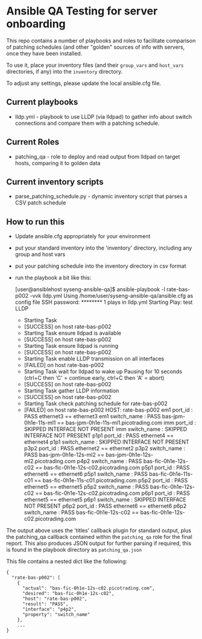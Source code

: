 Ansible QA Testing for server onboarding
========================================

This repo contains a number of playbooks and roles to facilitate comparison of patching schedules (and other "golden" sources of info with servers, once they have been installed.

To use it, place your inventory files (and their `group_vars` and `host_vars` directories, if any) into the `inventory` directory.

To adjust any settings, please update the local ansible.cfg file.

Current playbooks
---------------------------

  * lldp.yml  - playbook to use LLDP (via lldpad) to gather info about switch connections and compare them with a patching schedule.

Current Roles
-------------

  * patching_qa - role to deploy and read output from lldpad on target hosts, comparing it to golden data



Current inventory scripts
-------------------------

  * parse_patching_schedule.py - dynamic inventory script that parses a CSV patch schedule

How to run this
---------------

  * Update ansible.cfg appropriately for your environment
  * put your standard inventory into  the 'inventory' directory, including any group and host vars
  * put your patching schedule into the inventory directory in csv format
  * run the playbook a bit like this:


    [user@ansiblehost syseng-ansible-qa]$ ansible-playbook -l rate-bas-p002 -vvk lldp.yml
    Using /home/user/syseng-ansible-qa/ansible.cfg as config file
    SSH password: ********
    1 plays in lldp.yml
    Starting Play:  test LLDP
      - Starting Task
      * [SUCCESS] on host rate-bas-p002
      - Starting Task ensure lldpad is available
      * [SUCCESS] on host rate-bas-p002
      - Starting Task ensure lldpad is running
      * [SUCCESS] on host rate-bas-p002
      - Starting Task enable LLDP transmission on all interfaces
      * [FAILED] on host rate-bas-p002
      - Starting Task wait for lldpad to wake up
    Pausing for 10 seconds
    (ctrl+C then 'C' = continue early, ctrl+C then 'A' = abort)
      * [SUCCESS] on host rate-bas-p002
      - Starting Task gather LLDP information
      * [SUCCESS] on host rate-bas-p002
      - Starting Task check patching schedule for rate-bas-p002
      * [FAILED] on host rate-bas-p002
    HOST: rate-bas-p002
    em1      port_id     : PASS     ethernet3 == ethernet3
    em1      switch_name : PASS     bas-jpm-0h1e-11s-ml1 == bas-jpm-0h1e-11s-ml1.picotrading.com
    imm      port_id     : SKIPPED  INTERFACE NOT PRESENT
    imm      switch_name : SKIPPED  INTERFACE NOT PRESENT
    p1p1     port_id     : PASS     ethernet4 == ethernet4
    p1p1     switch_name : SKIPPED  INTERFACE NOT PRESENT
    p3p2     port_id     : PASS     ethernet2 == ethernet2
    p3p2     switch_name : PASS     bas-jpm-0h1e-12s-ml2 == bas-jpm-0h1e-12s-ml2.picotrading.com
    p4p2     switch_name : PASS     bas-fic-0h1e-12s-c02 == bas-fic-0h1e-12s-c02.picotrading.com
    p5p1     port_id     : PASS     ethernet6 == ethernet6
    p5p1     switch_name : PASS     bas-fic-0h1e-11s-c01 == bas-fic-0h1e-11s-c01.picotrading.com
    p5p2     port_id     : PASS     ethernet5 == ethernet5
    p5p2     switch_name : PASS     bas-fic-0h1e-12s-c02 == bas-fic-0h1e-12s-c02.picotrading.com
    p6p1     port_id     : PASS     ethernet5 == ethernet5
    p6p1     switch_name : SKIPPED  INTERFACE NOT PRESENT
    p6p2     port_id     : PASS     ethernet6 == ethernet6
    p6p2     switch_name : PASS     bas-fic-0h1e-12s-c02 == bas-fic-0h1e-12s-c02.picotrading.com

The output above uses the 'titles' callback plugin for standard output, plus the patching_qa callback contained within the `patching_qa` role for the final report. This also produces JSON output for further parsing if required, this is found in the playbook directory as `patching_qa.json`

This file contains a nested dict like the following:

    {
      "rate-bas-p002": [
        {
          "actual": "bas-fic-0h1e-12s-c02.picotrading.com", 
          "desired": "bas-fic-0h1e-12s-c02", 
          "host": "rate-bas-p002", 
          "result": "PASS", 
          "interface": "p4p2", 
          "property": "switch_name"
        }, 
        ...
    }



